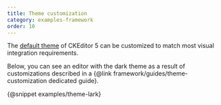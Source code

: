 ```yaml
---
title: Theme customization
category: examples-framework
order: 10
---
```


The [default theme](https://www.npmjs.com/package/@ckeditor/ckeditor5-theme-lark) of CKEditor 5 can be customized to match most visual integration requirements.

Below, you can see an editor with the dark theme as a result of customizations described in a {@link framework/guides/theme-customization dedicated guide}.

{@snippet examples/theme-lark}
